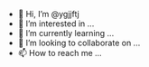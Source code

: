 - 👋 Hi, I’m @ygjjftj
- 👀 I’m interested in ...
- 🌱 I’m currently learning ...
- 💞️ I’m looking to collaborate on ...
- 📫 How to reach me ...

<!---
ygjjftj/ygjjftj is a ✨ special ✨ repository because its `README.md` (this file) appears on your GitHub profile.
You can click the Preview link to take a look at your changes.
--->
